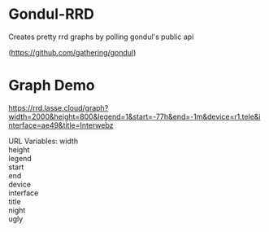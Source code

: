 # Gondul-RRD
Creates pretty rrd graphs by polling gondul's public api

(https://github.com/gathering/gondul)

# Graph Demo
https://rrd.lasse.cloud/graph?width=2000&height=800&legend=1&start=-77h&end=-1m&device=r1.tele&interface=ae49&title=Interwebz

URL Variables:
width  
height  
legend  
start  
end  
device  
interface  
title  
night  
ugly  

